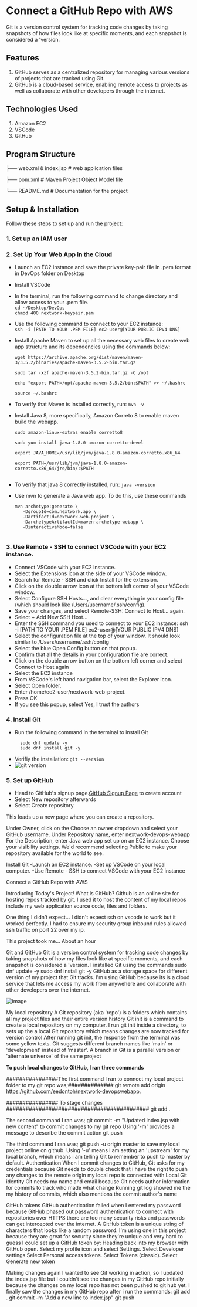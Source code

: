 # Connect a GitHub Repo with AWS
Git is a version control system for tracking code changes by taking snapshots of how files look like at specific moments, and each snapshot is considered a 'version.


## Features
1. GitHub serves as a centralized repository for managing various versions of projects that are tracked using Git. 
2. GitHub is a cloud-based service, enabling remote access to projects as well as collaborate with other developers through the internet.


## Technologies Used
1. Amazon EC2
2. VSCode
3. GitHub
  

## Program Structure
├── web.xml & index.jsp # web application files

├── pom.xml # Maven Project Object Model file

└── README.md # Documentation for the project


## Setup & Installation
Follow these steps to set up and run the project:

### 1. Set up an IAM user
### 2. Set Up Your Web App in the Cloud
  * Launch an EC2 instance and save the private key-pair file in .pem format in DevOps folder on Desktop 
  
  * Install VSCode  
  
  * In the terminal, run the following command to change directory and allow access to your .pem file.  
     `cd ~/Desktop/DevOps`  
     `chmod 400 nextwork-keypair.pem`  
    
  * Use the following command to connect to your EC2 instance:   
     `ssh -i [PATH TO YOUR .PEM FILE] ec2-user@[YOUR PUBLIC IPV4 DNS]`  
  
  * Install Apache Maven to set up all the necessary web files to create  web app structure and its dependencies using the commands below:
      ```
     wget https://archive.apache.org/dist/maven/maven-3/3.5.2/binaries/apache-maven-3.5.2-bin.tar.gz

     sudo tar -xzf apache-maven-3.5.2-bin.tar.gz -C /opt

     echo "export PATH=/opt/apache-maven-3.5.2/bin:$PATH" >> ~/.bashrc

     source ~/.bashrc
  
  *  To verify that Maven is installed correctly, run:
     `mvn -v` 
 
  * Install Java 8, more specifically, Amazon Correto 8 to enable maven build the webapp.  
     ```
     sudo amazon-linux-extras enable corretto8

     sudo yum install java-1.8.0-amazon-corretto-devel

     export JAVA_HOME=/usr/lib/jvm/java-1.8.0-amazon-corretto.x86_64

     export PATH=/usr/lib/jvm/java-1.8.0-amazon-corretto.x86_64/jre/bin/:$PATH
  
  *  To verify that java 8 correctly installed, run:
     `java -version`
  *  Use mvn to generate a Java web app. To do this, use these commands
      ```
     mvn archetype:generate \
         -DgroupId=com.nextwork.app \
         -DartifactId=nextwork-web-project \
         -DarchetypeArtifactId=maven-archetype-webapp \
         -DinteractiveMode=false
   
   ### 3. Use Remote - SSH to connect VSCode with your EC2 instance.
   * Connect VSCode with your EC2 Instance.  
   * Select the Extensions icon at the side of your VSCode window.
   * Search for Remote - SSH and click Install for the extension.  
   * Click on the double arrow icon at the bottom left corner of your VSCode window.
   * Select Configure SSH Hosts..., and clear everything in your config file (which should look like /Users/username/.ssh/config).
   * Save your changes, and select Remote-SSH: Connect to Host... again.
   * Select + Add New SSH Host...
   * Enter the SSH command you used to connect to your EC2 instance: ssh -i [PATH TO YOUR .PEM FILE] ec2-user@[YOUR PUBLIC IPV4 DNS]
   * Select the configuration file at the top of your window. It should look similar to /Users/username/.ssh/config
   * Select the blue Open Config button on that popup.
   * Confirm that all the details in your configuration file are correct.
   * Click on the double arrow button on the bottom left corner and select Connect to Host again
   * Select the EC2 instance
   * From VSCode's left hand navigation bar, select the Explorer icon.
   * Select Open folder.
   * Enter /home/ec2-user/nextwork-web-project.
   * Press OK
   * If you see this popup, select Yes, I trust the authors  

  ### 4. Install Git 
   *  Run the following command in the terminal to install Git
      ```
        sudo dnf update -y  
        sudo dnf install git -y  
   *  Verifiy the installation:
        `git --version`  
   *  ![git version](https://github.com/user-attachments/assets/33befa83-e24e-42cf-b0c2-a7a4ba36f27c)  
  ### 5. Set up GitHub  
   *  Head to GitHub's signup page.[GitHub Signup Page](https://github.com/join) to create account  
   *  Select New repository afterwards  
   *  Select Create repository.

This loads up a new page where you can create a repository.

Under Owner, click on the Choose an owner dropdown and select your GitHub username.
Under Repository name, enter nextwork-devops-webapp
For the Description, enter Java web app set up on an EC2 instance.
Choose your visibility settings. We'd recommend selecting Public to make your repository available for the world to see.




  
  



Install Git
-Launch an EC2 instance.
-Set up VSCode on your local computer.
-Use Remote - SSH to connect VSCode with your EC2 instance

 	
Connect a GitHub Repo with AWS
 
Introducing Today's Project!
What is GitHub?
Github is an online site for hosting repos tracked by git. I used it to host the content of my local repos include my web application source code, files and folders.

One thing I didn't expect...
I didn't expect ssh on vscode to work but it worked perfectly. I had to ensure my security group inbound rules allowed ssh traffic on port 22 over my ip.

This project took me...
About an hour

Git and GitHub
Git is a version control system for tracking code changes by taking snapshots of how my files look like at specific moments, and each snapshot is considered a 'version. I installed Git using the commands sudo dnf update -y sudo dnf install git -y
GitHub as a storage space for different version of my project that Git tracks. I'm using GitHub because its is a cloud service that lets me access my work from anywehere and collaborate with other developers over the internet.

![image](https://github.com/user-attachments/assets/e63732cd-8a37-40af-a66d-1737ac4eb57a)
 
My local repository
A Git repository (aka 'repo') is a folders which contains all my project files and their entire version history
Git init is a command to create a local repository on my computer. I run git init inside a directory, to sets up the a local Git repository which means changes are now tracked for version control
After running git init, the response from the terminal was some yellow texts. Git suggests different branch names like 'main' or 'development' instead of 'master'. 
A branch in Git is a parallel version or 'alternate universe' of the same project
 
 **To push local changes to GitHub, I ran three commands**

################The first command I ran to connect my local project folder to my git repo was;############## 
git remote add origin https://github.com/eedontoh/nextwork-devopswebapp.

################ To stage changes ############################################
git add .

The second command I ran was; git commit -m "Updated index.jsp with new content" to commit changes to my git repo Using '-m' provides a message to describe the commit action
git push

The third command I ran was; git push -u origin master to save my local project online on github. Using '-u' means i am setting an 'upstream' for my local branch, which means i am telling Git to remember to push to master by default.
Authentication
When I commit changes to GitHub, Git asks for my credentials because Git needs to double check that i have the right to push any changes to the remote origin my local repo is connected with
Local Git identity
Git needs my name and email because Git needs author information for commits to track who made what change
Running git log showed me the my history of commits, which also mentions the commit author's name
 
GitHub tokens
GitHub authentication failed when I entered my password because GitHub phased out password authentication to connect with repositories over HTTPS there are too many security risks and passwords can get intercepted over the internet.
A GitHub token is a unique string of characters that looks like a random password. I'm using one in this project because they are great for security since they're unique and very hard to guess
I could set up a GitHub token by: Heading back into my browser with GitHub open. Select my profile icon and select Settings. Select Developer settings Select Personal access tokens. Select Tokens (classic). Select Generate new token
 
Making changes again
I wanted to see Git working in action, so I updated the index.jsp file but I couldn't see the changes in my GitHub repo initially because the changes on my local repo has not been pushed to git hub yet.
I finally saw the changes in my GitHub repo after i run the commands: git add .
git commit -m "Add a new line to index.jsp" git push
 
 
 


